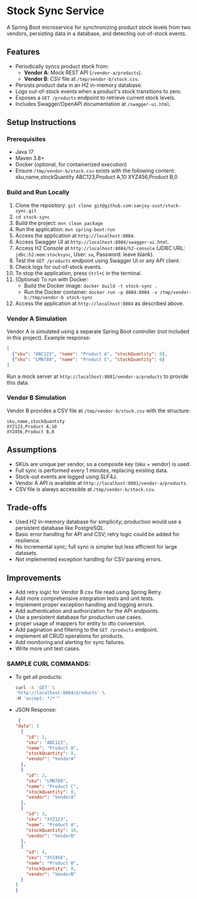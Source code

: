 # Stock Sync Service

A Spring Boot microservice for synchronizing product stock levels from two vendors, persisting data in a database, and detecting out-of-stock events.

## Features
- Periodically syncs product stock from:
    - **Vendor A**: Mock REST API (`/vendor-a/products`).
    - **Vendor B**: CSV file at `/tmp/vendor-b/stock.csv`.
- Persists product data in an H2 in-memory database.
- Logs out-of-stock events when a product's stock transitions to zero.
- Exposes a `GET /products` endpoint to retrieve current stock levels.
- Includes Swagger/OpenAPI documentation at `/swagger-ui.html`.

## Setup Instructions
### Prerequisites
- Java 17
- Maven 3.8+
- Docker (optional, for containerized execution)
- Ensure `/tmp/vendor-b/stock.csv` exists with the following content:
  sku,name,stockQuantity
  ABC123,Product A,10
  XYZ456,Product B,0

### Build and Run Locally
1. Clone the repository:
   ```git clone git@github.com:sanjoy-sust/stock-sync.git```
2. ```cd stock-sync```
3. Build the project:
   ```mvn clean package```
4. Run the application:
   ```mvn spring-boot:run```
5. Access the application at `http://localhost:8084`.
6. Access Swagger UI at `http://localhost:8084/swagger-ui.html`.
7. Access H2 Console at `http://localhost:8084/h2-console` (JDBC URL: `jdbc:h2:mem:stocksync`, User: `sa`, Password: leave blank).
8. Test the `GET /products` endpoint using Swagger UI or any API client.
9. Check logs for out-of-stock events.
10. To stop the application, press `Ctrl+C` in the terminal.
11. (Optional) To run with Docker:
    - Build the Docker image:
      ```docker build -t stock-sync .```
    - Run the Docker container:
      ```docker run -p 8084:8084 -v /tmp/vendor-b:/tmp/vendor-b stock-sync```
12. Access the application at `http://localhost:8084` as described above.

### Vendor A Simulation
Vendor A is simulated using a separate Spring Boot controller (not included in this project). Example response:
```json
[
  {"sku": "ABC123", "name": "Product A", "stockQuantity": 8},
  {"sku": "LMN789", "name": "Product C", "stockQuantity": 0}
]
```
Run a mock server at `http://localhost:8081/vendor-a/products` to provide this data.

### Vendor B Simulation
Vendor B provides a CSV file at `/tmp/vendor-b/stock.csv` with the structure:
```csv
sku,name,stockQuantity
XYZ123,Product A,10
XYZ456,Product B,0
```

## Assumptions
- SKUs are unique per vendor, so a composite key (sku + vendor) is used.
- Full sync is performed every 1 minutes, replacing existing data.
- Stock-out events are logged using SLF4J.
- Vendor A API is available at `http://localhost:8081/vendor-a/products`.
- CSV file is always accessible at `/tmp/vendor-b/stock.csv`.

## Trade-offs
- Used H2 in-memory database for simplicity; production would use a persistent database like PostgreSQL.
- Basic error handling for API and CSV; retry logic could be added for resilience.
- No incremental sync; full sync is simpler but less efficient for large datasets.
- Not implemented exception handling for CSV parsing errors.

## Improvements
- Add retry logic for Vendor B csv file read using Spring Retry.
- Add more comprehensive integration tests and unit tests.
- Implement proper exception handling and logging errors.
- Add authentication and authorization for the API endpoints.
- Use a persistent database for production use cases.
- proper usage of mappers for entity to dto conversion.
- Add pagination and filtering to the `GET /products` endpoint.
- implement all CRUD operations for products.
- Add monitoring and alerting for sync failures.
- Write more unit test cases.



### SAMPLE CURL COMMANDS:
- To get all products:
  ```bash
  curl -X 'GET' \
  'http://localhost:8084/products' \
  -H 'accept: */*'"
  ```
- JSON Response:
  ```json
   {
  "data": [
    {
      "id": 1,
      "sku": "ABC123",
      "name": "Product A",
      "stockQuantity": 8,
      "vendor": "VendorA"
    },
    {
      "id": 2,
      "sku": "LMN789",
      "name": "Product C",
      "stockQuantity": 0,
      "vendor": "VendorA"
    },
    {
      "id": 3,
      "sku": "XYZ123",
      "name": "Product A",
      "stockQuantity": 10,
      "vendor": "VendorB"
    },
    {
      "id": 4,
      "sku": "XYZ456",
      "name": "Product B",
      "stockQuantity": 0,
      "vendor": "VendorB"
    }
  ]
  }
  ```
